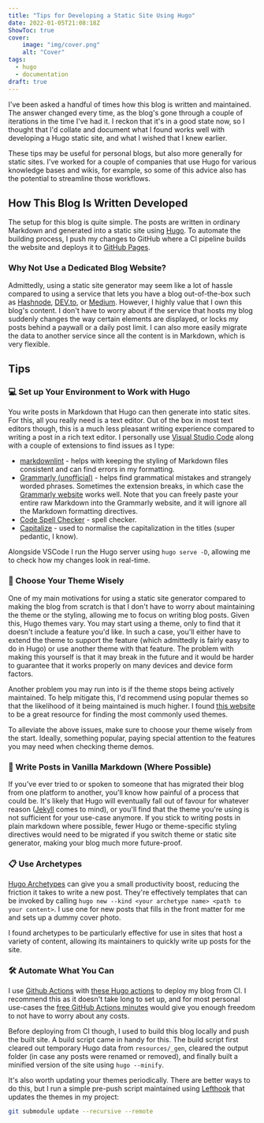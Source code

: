 ```yaml
---
title: "Tips for Developing a Static Site Using Hugo"
date: 2022-01-05T21:08:18Z
ShowToc: true
cover:
    image: "img/cover.png"
    alt: "Cover"
tags:
  - hugo
  - documentation
draft: true
---
```


I've been asked a handful of times how this blog is written and maintained. The answer changed every time, as the blog's gone through a couple of iterations in the time I've had it. I reckon that it's in a good state now, so I thought that I'd collate and document what I found works well with developing a Hugo static site, and what I wished that I knew earlier.

These tips may be useful for personal blogs, but also more generally for static sites. I've worked for a couple of companies that use Hugo for various knowledge bases and wikis, for example, so some of this advice also has the potential to streamline those workflows.

## How This Blog Is Written Developed

The setup for this blog is quite simple. The posts are written in ordinary Markdown and generated into a static site using [Hugo](https://gohugo.io/). To automate the building process, I push my changes to GitHub where a CI pipeline builds the website and deploys it to [GitHub Pages](https://pages.github.com/).

### Why Not Use a Dedicated Blog Website?

Admittedly, using a static site generator may seem like a lot of hassle compared to using a service that lets you have a blog out-of-the-box such as [Hashnode](https://hashnode.com/), [DEV.to](https://dev.to/), or [Medium](https://medium.com/). However, I highly value that I own this blog's content. I don't have to worry about if the service that hosts my blog suddenly changes the way certain elements are displayed, or locks my posts behind a paywall or a daily post limit. I can also more easily migrate the data to another service since all the content is in Markdown, which is very flexible.

## Tips

### 💻 Set up Your Environment to Work with Hugo

You write posts in Markdown that Hugo can then generate into static sites. For this, all you really need is a text editor. Out of the box in most text editors though, this is a much less pleasant writing experience compared to writing a post in a rich text editor. I personally use [Visual Studio Code](https://code.visualstudio.com/) along with a couple of extensions to find issues as I type:

- [markdownlint](https://marketplace.visualstudio.com/items?itemName=DavidAnson.vscode-markdownlint) - helps with keeping the styling of Markdown files consistent and can find errors in my formatting.
- [Grammarly (unofficial)](https://marketplace.visualstudio.com/items?itemName=znck.grammarly) - helps find grammatical mistakes and strangely worded phrases. Sometimes the extension breaks, in which case the [Grammarly website](https://app.grammarly.com/) works well. Note that you can freely paste your entire raw Markdown into the Grammarly website, and it will ignore all the Markdown formatting directives.
- [Code Spell Checker](https://marketplace.visualstudio.com/items?itemName=streetsidesoftware.code-spell-checker) - spell checker.
- [Capitalize](https://marketplace.visualstudio.com/items?itemName=viablelab.capitalize) - used to normalise the capitalization in the titles (super pedantic, I know).

Alongside VSCode I run the Hugo server using `hugo serve -D`, allowing me to check how my changes look in real-time.

### 🎨 Choose Your Theme Wisely

One of my main motivations for using a static site generator compared to making the blog from scratch is that I don't have to worry about maintaining the theme or the styling, allowing me to focus on writing blog posts. Given this, Hugo themes vary. You may start using a theme, only to find that it doesn't include a feature you'd like. In such a case, you'll either have to extend the theme to support the feature (which admittedly is fairly easy to do in Hugo) or use another theme with that feature. The problem with making this yourself is that it may break in the future and it would be harder to guarantee that it works properly on many devices and device form factors.

Another problem you may run into is if the theme stops being actively maintained. To help mitigate this, I'd recommend using popular themes so that the likelihood of it being maintained is much higher. I found [this website](https://pfht.netlify.app/post/top-starred/) to be a great resource for finding the most commonly used themes.

To alleviate the above issues, make sure to choose your theme wisely from the start. Ideally, something popular, paying special attention to the features you may need when checking theme demos.

### 🍦 Write Posts in Vanilla Markdown (Where Possible)

If you've ever tried to or spoken to someone that has migrated their blog from one platform to another, you'll know how painful of a process that could be. It's likely that Hugo will eventually fall out of favour for whatever reason ([Jekyll](https://jekyllrb.com/) comes to mind), or you'll find that the theme you're using is not sufficient for your use-case anymore. If you stick to writing posts in plain markdown where possible, fewer Hugo or theme-specific styling directives would need to be migrated if you switch theme or static site generator, making your blog much more future-proof.

### 📋 Use Archetypes

[Hugo Archetypes](https://gohugo.io/content-management/archetypes/) can give you a small productivity boost, reducing the friction it takes to write a new post. They're effectively templates that can be invoked by calling `hugo new --kind <your archetype name> <path to your content>`. I use one for new posts that fills in the front matter for me and sets up a dummy cover photo.

I found archetypes to be particularly effective for use in sites that host a variety of content, allowing its maintainers to quickly write up posts for the site.

### 🛠 Automate What You Can

I use [Github Actions](https://github.com/features/actions) with [these Hugo actions](https://github.com/peaceiris/actions-hugo) to deploy my blog from CI. I recommend this as it doesn't take long to set up, and for most personal use-cases the [free GitHub Actions minutes](https://github.com/pricing) would give you enough freedom to not have to worry about any costs.

Before deploying from CI though, I used to build this blog locally and push the built site. A build script came in handy for this. The build script first cleared out temporary Hugo data from `resources/_gen`, cleared the output folder (in case any posts were renamed or removed), and finally built a minified version of the site using `hugo --minify`.

It's also worth updating your themes periodically. There are better ways to do this, but I run a simple pre-push script maintained using [Lefthook](https://github.com/evilmartians/lefthook) that updates the themes in my project:

```bash
git submodule update --recursive --remote
```
